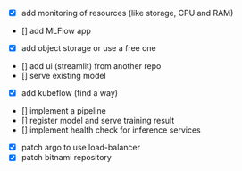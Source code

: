 - [x] add monitoring of resources (like storage, CPU and RAM)
- [] add MLFlow app
- [x] add object storage or use a free one
- [] add ui (streamlit) from another repo
- [] serve existing model
- [x] add kubeflow (find a way)
- [] implement a pipeline
- [] register model and serve training result
- [] implement health check for inference services
- [x] patch argo to use load-balancer
- [x] patch bitnami repository 
